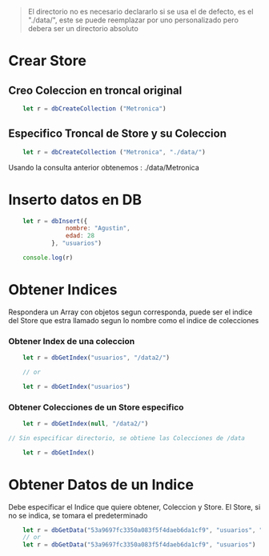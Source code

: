


> El directorio no es necesario declararlo si se usa el de defecto, es el "./data/", este se puede reemplazar por uno personalizado pero debera ser un directorio absoluto

# Crear Store

## Creo Coleccion en troncal original
```js
    let r = dbCreateCollection ("Metronica")
```

## Especifico Troncal de Store y su Coleccion

```js
    let r = dbCreateCollection ("Metronica", "./data/")
```

Usando la consulta anterior obtenemos 
    : ./data/Metronica

# Inserto datos en DB

```js
    let r = dbInsert({
                nombre: "Agustin",
                edad: 28
            }, "usuarios")

    console.log(r)
```

# Obtener Indices

Respondera un Array con objetos segun corresponda, puede ser el indice del Store que estra llamado segun lo nombre como el indice de colecciones

### Obtener Index de una coleccion

```js
    let r = dbGetIndex("usuarios", "/data2/")

    // or

    let r = dbGetIndex("usuarios")
```

### Obtener Colecciones de un Store especifico

```js
    let r = dbGetIndex(null, "/data2/")

// Sin especificar directorio, se obtiene las Colecciones de /data

    let r = dbGetIndex()
```

# Obtener Datos de un Indice

Debe especificar el Indice que quiere obtener, Coleccion y Store. El Store, si no se indica, se tomara el predeterminado

```js
    let r = dbGetData("53a9697fc3350a083f5f4daeb6da1cf9", "usuarios", "./data/")
    // or
    let r = dbGetData("53a9697fc3350a083f5f4daeb6da1cf9", "usuarios")
```
